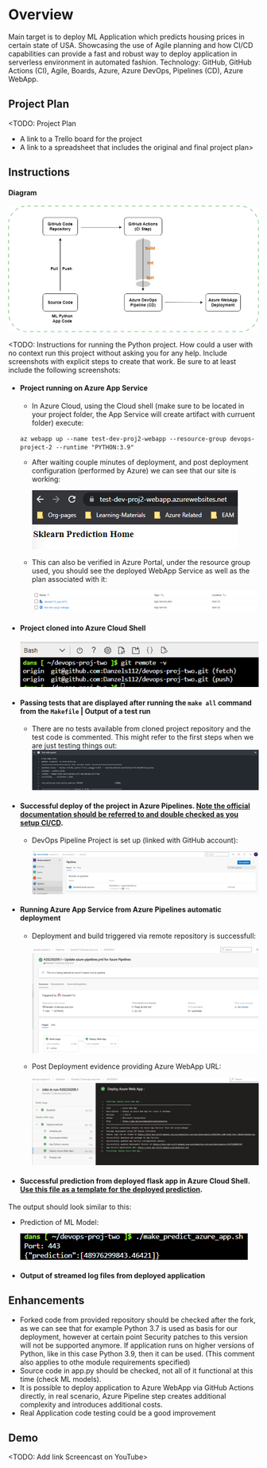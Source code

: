 # Overview

Main target is to deploy ML Application which predicts housing prices in certain state of USA. Showcasing the use of Agile planning and how CI/CD capabilities can provide a fast and robust way to deploy application in serverless environment in automated fashion. Technology: GitHub, GitHub Actions (CI), Agile, Boards, Azure, Azure DevOps, Pipelines (CD), Azure WebApp.

## Project Plan
<TODO: Project Plan

* A link to a Trello board for the project
* A link to a spreadsheet that includes the original and final project plan>

## Instructions

#### Diagram
  ![Diagram](./media/dev-proj-2-diag.drawio.png)

<TODO:  Instructions for running the Python project.  How could a user with no context run this project without asking you for any help.  Include screenshots with explicit steps to create that work. Be sure to at least include the following screenshots:

* #### Project running on Azure App Service
  
  - In Azure Cloud, using the Cloud shell (make sure to be located in your project folder, the App Service will create artifact with curruent folder) execute:
  
  `az webapp up --name test-dev-proj2-webapp --resource-group devops-project-2 --runtime "PYTHON:3.9"`
  
  - After waiting couple minutes of deployment, and post deployment configuration (performed by Azure) we can see that our site is working:
  
    ![Working Azure WebApp](./media/workingWebappService.png)
  
  - This can also be verified in Azure Portal, under the resource group used, you should see the deployed WebApp Service as well as the plan associated with it:

    ![PortalEvidence](./media/portalEvidence.png)

* #### Project cloned into Azure Cloud Shell

     ![remoteCloned](./media/gitRemote.png)

* #### Passing tests that are displayed after running the `make all` command from the `Makefile` | Output of a test run

  - There are no tests available from cloned project repository and the test code is commented. This might refer to the first steps when we are just testing things out:
    ![testResult](./media/demoTests.png)

* #### Successful deploy of the project in Azure Pipelines.  [Note the official documentation should be referred to and double checked as you setup CI/CD](https://docs.microsoft.com/en-us/azure/devops/pipelines/ecosystems/python-webapp?view=azure-devops).

  - DevOps Pipeline Project is set up (linked with GitHub account):

    ![project1](./media/project1.png)

* #### Running Azure App Service from Azure Pipelines automatic deployment

  - Deployment and build triggered via remote repository is successfull:

    ![project2](./media/project2.png)
  
  - Post Deployment evidence providing Azure WebApp URL:

    ![project3](./media/project3.png)

* #### Successful prediction from deployed flask app in Azure Cloud Shell.  [Use this file as a template for the deployed prediction](https://github.com/udacity/nd082-Azure-Cloud-DevOps-Starter-Code/blob/master/C2-AgileDevelopmentwithAzure/project/starter_files/flask-sklearn/make_predict_azure_app.sh).
The output should look similar to this:

  - Prediction of ML Model:
  
    ![prediction](./media/prediction.png)

* #### Output of streamed log files from deployed application

> 
## Enhancements

  - Forked code from provided repository should be checked after the fork, as we can see that for example Python 3.7 is used as basis for our deployment, however at certain point Security patches to this version will not be supported anymore. If application runs on higher versions of Python, like in this case Python 3.9, then it can be used. (This comment also applies to othe module requirements specified)
  - Source code in app.py should be checked, not all of it functional at this time (check ML models).
  - It is possible to deploy application to Azure WebApp via GitHub Actions directly, in real scenario, Azure Pipeline step creates additional complexity and introduces additional costs.
  - Real Application code testing could be a good improvement

## Demo 

<TODO: Add link Screencast on YouTube>
